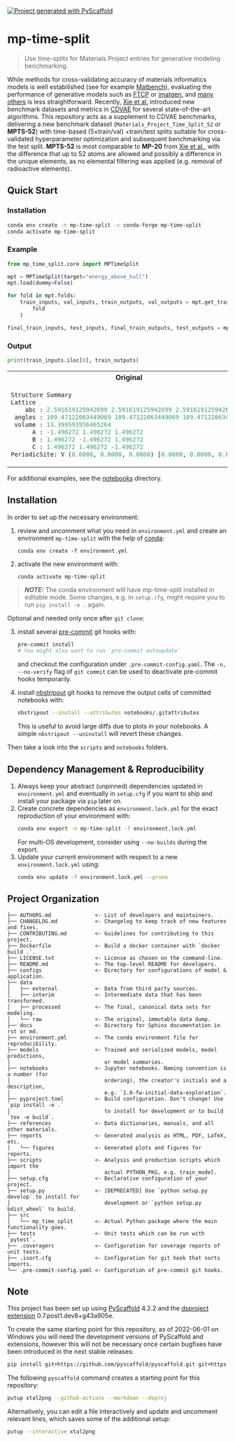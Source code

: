 [![Project generated with PyScaffold](https://img.shields.io/badge/-PyScaffold-005CA0?logo=pyscaffold)](https://pyscaffold.org/)
<!-- These are examples of badges you might also want to add to your README. Update the URLs accordingly.
[![Built Status](https://api.cirrus-ci.com/github/<USER>/mp-time-split.svg?branch=main)](https://cirrus-ci.com/github/<USER>/mp-time-split)
[![ReadTheDocs](https://readthedocs.org/projects/mp-time-split/badge/?version=latest)](https://mp-time-split.readthedocs.io/en/stable/)
[![Coveralls](https://img.shields.io/coveralls/github/<USER>/mp-time-split/main.svg)](https://coveralls.io/r/<USER>/mp-time-split)
[![PyPI-Server](https://img.shields.io/pypi/v/mp-time-split.svg)](https://pypi.org/project/mp-time-split/)
[![Conda-Forge](https://img.shields.io/conda/vn/conda-forge/mp-time-split.svg)](https://anaconda.org/conda-forge/mp-time-split)
[![Monthly Downloads](https://pepy.tech/badge/mp-time-split/month)](https://pepy.tech/project/mp-time-split)
[![Twitter](https://img.shields.io/twitter/url/http/shields.io.svg?style=social&label=Twitter)](https://twitter.com/mp-time-split)
-->

# mp-time-split

> Use time-splits for Materials Project entries for generative modeling benchmarking.

While methods for cross-validating accuracy of materials informatics models is well
estabilished (see for example [Matbench](https://matbench.materialsproject.org/)),
evaluating the performance of generative models such as
[FTCP](https://github.com/PV-Lab/FTCP) or
[imatgen](https://github.com/kaist-amsg/imatgen), and [many
others](https://github.com/stars/sgbaird/lists/materials-generative-models) is less
straightforward. Recently, [Xie et al.](http://arxiv.org/abs/2110.06197) introduced new
benchmark datasets and metrics in [CDVAE](https://github.com/txie-93/cdvae) for several
state-of-the-art algorithms. This repository acts as a supplement to CDVAE benchmarks,
delivering a new benchmark dataset (`Materials_Project_Time_Split_52` or **MPTS-52**) with time-based (5$\times$train/val)
+train/test splits suitable for cross-validated hyperparameter optimization and
subsequent benchmarking via the test split. **MPTS-52** is most comparable to **MP-20**
from [Xie et al.](http://arxiv.org/abs/2110.06197), with the difference that up to 52
atoms are allowed and possibly a difference in the unique elements, as no elemental
filtering was applied (e.g. removal of radioactive elements).

## Quick Start
### Installation
```bash
conda env create -n mp-time-split -c conda-forge mp-time-split
conda activate mp-time-split
```

### Example
```python
from mp_time_split.core import MPTimeSplit

mpt = MPTimeSplit(target="energy_above_hull")
mpt.load(dummy=False)

for fold in mpt.folds:
    train_inputs, val_inputs, train_outputs, val_outputs = mpt.get_train_and_val_data(
        fold
    )

final_train_inputs, test_inputs, final_train_outputs, test_outputs = mpt.get_test_data()
```

### Output
```python
print(train_inputs.iloc[0], train_outputs)
```

<table>
<tr>
<th> Original </th>
<th> Decoded </th>
</tr>
<tr>
<td>

```python
Structure Summary
Lattice
    abc : 2.591619125942699 2.591619125942699 2.591619125942699
 angles : 109.47122063449069 109.47122063449069 109.47122063449069
 volume : 13.399593956465264
      A : -1.496272 1.496272 1.496272
      B : 1.496272 -1.496272 1.496272
      C : 1.496272 1.496272 -1.496272
PeriodicSite: V (0.0000, 0.0000, 0.0000) [0.0000, 0.0000, 0.0000]
```

</td>
<td>

```python
146      0.000000
925      0.190105
1282     0.087952
1335     0.022710
12778    0.003738
2540     0.000000
316      0.000000
```

</td>
</tr>
</table>

For additional examples, see the [notebooks](notebooks) directory.

## Installation

In order to set up the necessary environment:

1. review and uncomment what you need in `environment.yml` and create an environment `mp-time-split` with the help of [conda]:
   ```
   conda env create -f environment.yml
   ```
2. activate the new environment with:
   ```
   conda activate mp-time-split
   ```

> **_NOTE:_**  The conda environment will have mp-time-split installed in editable mode.
> Some changes, e.g. in `setup.cfg`, might require you to run `pip install -e .` again.


Optional and needed only once after `git clone`:

3. install several [pre-commit] git hooks with:
   ```bash
   pre-commit install
   # You might also want to run `pre-commit autoupdate`
   ```
   and checkout the configuration under `.pre-commit-config.yaml`.
   The `-n, --no-verify` flag of `git commit` can be used to deactivate pre-commit hooks temporarily.

4. install [nbstripout] git hooks to remove the output cells of committed notebooks with:
   ```bash
   nbstripout --install --attributes notebooks/.gitattributes
   ```
   This is useful to avoid large diffs due to plots in your notebooks.
   A simple `nbstripout --uninstall` will revert these changes.


Then take a look into the `scripts` and `notebooks` folders.

## Dependency Management & Reproducibility

1. Always keep your abstract (unpinned) dependencies updated in `environment.yml` and eventually
   in `setup.cfg` if you want to ship and install your package via `pip` later on.
2. Create concrete dependencies as `environment.lock.yml` for the exact reproduction of your
   environment with:
   ```bash
   conda env export -n mp-time-split -f environment.lock.yml
   ```
   For multi-OS development, consider using `--no-builds` during the export.
3. Update your current environment with respect to a new `environment.lock.yml` using:
   ```bash
   conda env update -f environment.lock.yml --prune
   ```
## Project Organization

```
├── AUTHORS.md              <- List of developers and maintainers.
├── CHANGELOG.md            <- Changelog to keep track of new features and fixes.
├── CONTRIBUTING.md         <- Guidelines for contributing to this project.
├── Dockerfile              <- Build a docker container with `docker build .`.
├── LICENSE.txt             <- License as chosen on the command-line.
├── README.md               <- The top-level README for developers.
├── configs                 <- Directory for configurations of model & application.
├── data
│   ├── external            <- Data from third party sources.
│   ├── interim             <- Intermediate data that has been transformed.
│   ├── processed           <- The final, canonical data sets for modeling.
│   └── raw                 <- The original, immutable data dump.
├── docs                    <- Directory for Sphinx documentation in rst or md.
├── environment.yml         <- The conda environment file for reproducibility.
├── models                  <- Trained and serialized models, model predictions,
│                              or model summaries.
├── notebooks               <- Jupyter notebooks. Naming convention is a number (for
│                              ordering), the creator's initials and a description,
│                              e.g. `1.0-fw-initial-data-exploration`.
├── pyproject.toml          <- Build configuration. Don't change! Use `pip install -e .`
│                              to install for development or to build `tox -e build`.
├── references              <- Data dictionaries, manuals, and all other materials.
├── reports                 <- Generated analysis as HTML, PDF, LaTeX, etc.
│   └── figures             <- Generated plots and figures for reports.
├── scripts                 <- Analysis and production scripts which import the
│                              actual PYTHON_PKG, e.g. train_model.
├── setup.cfg               <- Declarative configuration of your project.
├── setup.py                <- [DEPRECATED] Use `python setup.py develop` to install for
│                              development or `python setup.py bdist_wheel` to build.
├── src
│   └── mp_time_split       <- Actual Python package where the main functionality goes.
├── tests                   <- Unit tests which can be run with `pytest`.
├── .coveragerc             <- Configuration for coverage reports of unit tests.
├── .isort.cfg              <- Configuration for git hook that sorts imports.
└── .pre-commit-config.yaml <- Configuration of pre-commit git hooks.
```

<!-- pyscaffold-notes -->

## Note

This project has been set up using [PyScaffold] 4.2.2 and the [dsproject extension] 0.7.post1.dev8+g43a905e.

[conda]: https://docs.conda.io/
[pre-commit]: https://pre-commit.com/
[Jupyter]: https://jupyter.org/
[nbstripout]: https://github.com/kynan/nbstripout
[Google style]: http://google.github.io/styleguide/pyguide.html#38-comments-and-docstrings
[PyScaffold]: https://pyscaffold.org/
[dsproject extension]: https://github.com/pyscaffold/pyscaffoldext-dsproject

To create the same starting point for this repository, as of 2022-06-01 on Windows you will need the development versions of PyScaffold and extensions, however this will not be necessary once certain bugfixes have been introduced in the next stable releases:
```bash
pip install git+https://github.com/pyscaffold/pyscaffold.git git+https://github.com/pyscaffold/pyscaffoldext-dsproject.git git+https://github.com/pyscaffold/pyscaffoldext-markdown.git
```

The following `pyscaffold` command creates a starting point for this repository:
```bash
putup xtal2png --github-actions --markdown --dsproj
```
Alternatively, you can edit a file interactively and update and uncomment relevant lines, which saves some of the additional setup:
```bash
putup --interactive xtal2png
```
